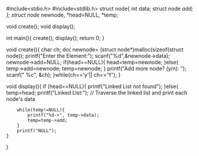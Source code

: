 #include<stdio.h>
#include<stdlib.h>
struct node{
    int data;
    struct node *add;
};
struct node* newnode, *head=NULL, *temp;

void create();
void display();

int  main(){
    create();
    display();
    return 0;
}

void create(){
    char ch;
    do{
        newnode= (struct node*)malloc(sizeof(struct node));
        printf("Enter the Element:");
        scanf("%d",&newnode->data);
        newnode->add=NULL;
        if(head==NULL){
            head=temp=newnode;
        }else{
            temp->add=newnode;
            temp=newnode;
        }
     printf("Add more node? (y/n): ");
        scanf(" %c", &ch);
    }while(ch=='y'|| ch=='Y');
}

void display(){
    if (head==NULL){
        printf("Linked List not found");
    }else{
        temp=head;
        printf("Linked LIst:");
        // Traverse the linked list and print each node's data

        while(temp!=NULL){
            printf("%d->", temp->data);
            temp=temp->add;
        }
        printf("NULL");
    }
    
}
